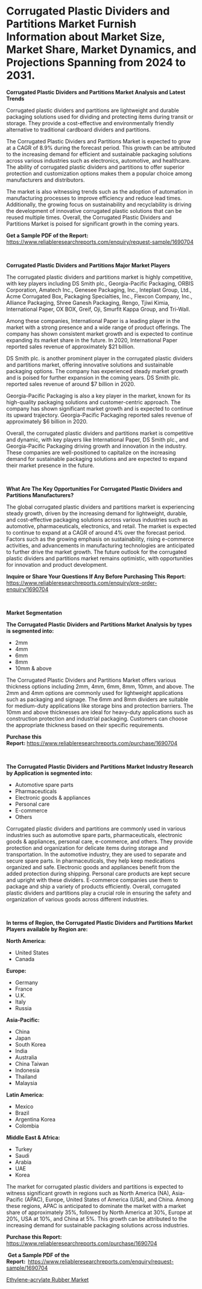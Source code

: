<p><h1>Corrugated Plastic Dividers and Partitions Market Furnish Information about Market Size, Market Share, Market Dynamics, and Projections Spanning from 2024 to 2031.</h1></p><p><strong>Corrugated Plastic Dividers and Partitions Market Analysis and Latest Trends</strong></p>
<p><p>Corrugated plastic dividers and partitions are lightweight and durable packaging solutions used for dividing and protecting items during transit or storage. They provide a cost-effective and environmentally friendly alternative to traditional cardboard dividers and partitions. </p><p>The Corrugated Plastic Dividers and Partitions Market is expected to grow at a CAGR of 8.9% during the forecast period. This growth can be attributed to the increasing demand for efficient and sustainable packaging solutions across various industries such as electronics, automotive, and healthcare. The ability of corrugated plastic dividers and partitions to offer superior protection and customization options makes them a popular choice among manufacturers and distributors.</p><p>The market is also witnessing trends such as the adoption of automation in manufacturing processes to improve efficiency and reduce lead times. Additionally, the growing focus on sustainability and recyclability is driving the development of innovative corrugated plastic solutions that can be reused multiple times. Overall, the Corrugated Plastic Dividers and Partitions Market is poised for significant growth in the coming years.</p></p>
<p><strong>Get a Sample PDF of the Report:&nbsp;</strong> <a href="https://www.reliableresearchreports.com/enquiry/request-sample/1690704">https://www.reliableresearchreports.com/enquiry/request-sample/1690704</a></p>
<p>&nbsp;</p>
<p><strong>Corrugated Plastic Dividers and Partitions Major Market Players</strong></p>
<p><p>The corrugated plastic dividers and partitions market is highly competitive, with key players including DS Smith plc., Georgia-Pacific Packaging, ORBIS Corporation, Amatech Inc., Genesee Packaging, Inc., Inteplast Group, Ltd., Acme Corrugated Box, Packaging Specialties, Inc., Flexcon Company, Inc., Alliance Packaging, Shree Ganesh Packaging, Rengo, Tjiwi Kimia, International Paper, OX BOX, Greif, Oji, Smurfit Kappa Group, and Tri-Wall.</p><p>Among these companies, International Paper is a leading player in the market with a strong presence and a wide range of product offerings. The company has shown consistent market growth and is expected to continue expanding its market share in the future. In 2020, International Paper reported sales revenue of approximately $21 billion.</p><p>DS Smith plc. is another prominent player in the corrugated plastic dividers and partitions market, offering innovative solutions and sustainable packaging options. The company has experienced steady market growth and is poised for further expansion in the coming years. DS Smith plc. reported sales revenue of around $7 billion in 2020.</p><p>Georgia-Pacific Packaging is also a key player in the market, known for its high-quality packaging solutions and customer-centric approach. The company has shown significant market growth and is expected to continue its upward trajectory. Georgia-Pacific Packaging reported sales revenue of approximately $6 billion in 2020.</p><p>Overall, the corrugated plastic dividers and partitions market is competitive and dynamic, with key players like International Paper, DS Smith plc., and Georgia-Pacific Packaging driving growth and innovation in the industry. These companies are well-positioned to capitalize on the increasing demand for sustainable packaging solutions and are expected to expand their market presence in the future.</p></p>
<p>&nbsp;</p>
<p><strong>What Are The Key Opportunities For Corrugated Plastic Dividers and Partitions Manufacturers?</strong></p>
<p><p>The global corrugated plastic dividers and partitions market is experiencing steady growth, driven by the increasing demand for lightweight, durable, and cost-effective packaging solutions across various industries such as automotive, pharmaceuticals, electronics, and retail. The market is expected to continue to expand at a CAGR of around 4% over the forecast period. Factors such as the growing emphasis on sustainability, rising e-commerce activities, and advancements in manufacturing technologies are anticipated to further drive the market growth. The future outlook for the corrugated plastic dividers and partitions market remains optimistic, with opportunities for innovation and product development.</p></p>
<p><strong>Inquire or Share Your Questions If Any Before Purchasing This Report:</strong> <a href="https://www.reliableresearchreports.com/enquiry/pre-order-enquiry/1690704">https://www.reliableresearchreports.com/enquiry/pre-order-enquiry/1690704</a></p>
<p>&nbsp;</p>
<p><strong>Market Segmentation</strong></p>
<p><strong>The Corrugated Plastic Dividers and Partitions Market Analysis by types is segmented into:</strong></p>
<p><ul><li>2mm</li><li>4mm</li><li>6mm</li><li>8mm</li><li>10mm & above</li></ul></p>
<p><p>The Corrugated Plastic Dividers and Partitions Market offers various thickness options including 2mm, 4mm, 6mm, 8mm, 10mm, and above. The 2mm and 4mm options are commonly used for lightweight applications such as packaging and signage. The 6mm and 8mm dividers are suitable for medium-duty applications like storage bins and protection barriers. The 10mm and above thicknesses are ideal for heavy-duty applications such as construction protection and industrial packaging. Customers can choose the appropriate thickness based on their specific requirements.</p></p>
<p><strong>Purchase this Report:&nbsp;</strong><a href="https://www.reliableresearchreports.com/purchase/1690704">https://www.reliableresearchreports.com/purchase/1690704</a></p>
<p>&nbsp;</p>
<p><strong>The Corrugated Plastic Dividers and Partitions Market Industry Research by Application is segmented into:</strong></p>
<p><ul><li>Automotive spare parts</li><li>Pharmaceuticals</li><li>Electronic goods & appliances</li><li>Personal care</li><li>E-commerce</li><li>Others</li></ul></p>
<p><p>Corrugated plastic dividers and partitions are commonly used in various industries such as automotive spare parts, pharmaceuticals, electronic goods & appliances, personal care, e-commerce, and others. They provide protection and organization for delicate items during storage and transportation. In the automotive industry, they are used to separate and secure spare parts. In pharmaceuticals, they help keep medications organized and safe. Electronic goods and appliances benefit from the added protection during shipping. Personal care products are kept secure and upright with these dividers. E-commerce companies use them to package and ship a variety of products efficiently. Overall, corrugated plastic dividers and partitions play a crucial role in ensuring the safety and organization of various goods across different industries.</p></p>
<p>&nbsp;</p>
<p><strong>In terms of Region, the Corrugated Plastic Dividers and Partitions Market Players available by Region are:</strong></p>
<p>
    <p> <strong> North America: </strong>
        <ul>
            <li>United States</li>
            <li>Canada</li>
        </ul>
        </p> 
    <p> <strong> Europe: </strong>
        <ul>
            <li>Germany</li>
            <li>France</li>
            <li>U.K.</li>
            <li>Italy</li>
            <li>Russia</li>
        </ul>
        </p> 
    <p> <strong> Asia-Pacific: </strong>
        <ul>
            <li>China</li>
            <li>Japan</li>
            <li>South Korea</li>
            <li>India</li>
            <li>Australia</li>
            <li>China Taiwan</li>
            <li>Indonesia</li>
            <li>Thailand</li>
            <li>Malaysia</li>
        </ul>
        </p> 
    <p> <strong> Latin America: </strong>
        <ul>
            <li>Mexico</li>
            <li>Brazil</li>
            <li>Argentina Korea</li>
            <li>Colombia</li>
        </ul>
        </p> 
    <p> <strong> Middle East & Africa: </strong>
        <ul>
            <li>Turkey</li>
            <li>Saudi</li>
            <li>Arabia</li>
            <li>UAE</li>
            <li>Korea</li>
        </ul>
    </p>
    </p>
<p><p>The market for corrugated plastic dividers and partitions is expected to witness significant growth in regions such as North America (NA), Asia-Pacific (APAC), Europe, United States of America (USA), and China. Among these regions, APAC is anticipated to dominate the market with a market share of approximately 35%, followed by North America at 30%, Europe at 20%, USA at 10%, and China at 5%. This growth can be attributed to the increasing demand for sustainable packaging solutions across industries.</p></p>
<p><strong>Purchase this Report: </strong><a href="https://www.reliableresearchreports.com/purchase/1690704">https://www.reliableresearchreports.com/purchase/1690704</a></p>
<p>&nbsp;<strong>Get a Sample PDF of the Report:&nbsp;&nbsp;</strong><a href="https://www.reliableresearchreports.com/enquiry/request-sample/1690704">https://www.reliableresearchreports.com/enquiry/request-sample/1690704</a></p>
<p><strong></strong></p>
<p><p><a href="https://github.com/nancykennedykellievqfqt2/Market-Research-Report-List-1/blob/main/ethylene-acrylate-rubber-market.md">Ethylene-acrylate Rubber Market</a></p></p>